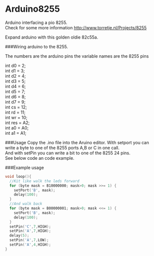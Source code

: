 Arduino8255
===========

Arduino interfacing a pio 8255.
<br/>Check for some more information http://www.torretje.nl/Projects/8255

Expand arduino with this golden oldie 82c55a.

###Wiring arduino to the 8255.

The numbers are the arduino pins the variable names are the 8255 pins

int d0 = 2;<br/>
int d1 = 3;<br/>
int d2 = 4;<br/>
int d3 = 5;<br/>
int d4 = 6;<br/>
int d5 = 7;<br/>
int d6 = 8;<br/>
int d7 = 9;<br/>
int cs = 12;<br/>
int rd = 11;<br/>
int wr = 10;<br/>
int res = A2;<br/>
int a0 = A0;<br/>
int a1 = A1;<br/>

###Usage
Copy the .ino file into the Aruino editor.
With setport you can write a byte to one of the 8255 ports A,B or C in one call.<br/>
And with setPin you can write a bit to one of the 8255 24 pins.<br/>
See below code an code example.

###Example usage
```C
void loop(){
  //Kit like walk the leds forward
  for (byte mask = B10000000; mask>0; mask >>= 1) {
    setPort('B', mask);
    delay(100);
  }
  //And walk back
  for (byte mask = B00000001; mask>0; mask <<= 1) {
    setPort('B', mask);
    delay(100);
  }
  setPin('C',7,HIGH);
  setPin('A',7,HIGH);
  delay(5);
  setPin('A',7,LOW);
  setPin('A',4,HIGH);
}
```
